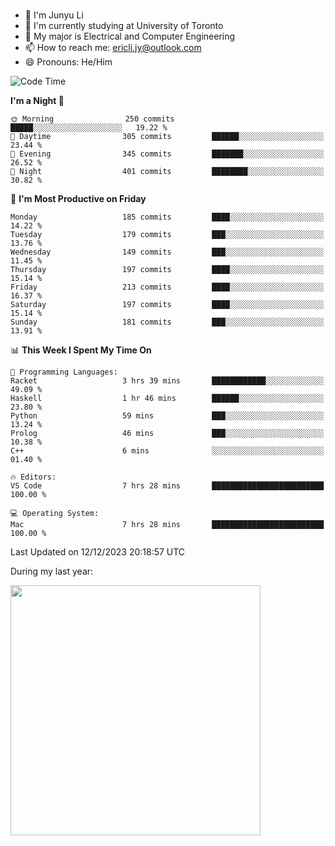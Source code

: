 ### 
- 👨 I'm Junyu Li
- 📖 I'm currently studying at University of Toronto
- 🌱 My major is Electrical and Computer Engineering
- 📫 How to reach me: ericli.jy@outlook.com
- 😄 Pronouns: He/Him

<!--
<p align="left">  
  <img height="180em" src="https://github-readme-stats-git-master-ericjyli.vercel.app/api?username=ericjyli&theme=tokyonight&show_icons=true&count_private=true&include_orgs=true" />
  <img height="180em" src="https://github-readme-stats-git-master-ericjyli.vercel.app/api/top-langs/?username=ericjyli&theme=tokyonight&count_private=true&include_orgs=true&include_orgs=true&layout=compact" />
</p>
-->

<!--START_SECTION:waka-->
![Code Time](http://img.shields.io/badge/Code%20Time-369%20hrs%2053%20mins-blue)

**I'm a Night 🦉** 

```text
🌞 Morning                250 commits         █████░░░░░░░░░░░░░░░░░░░░   19.22 % 
🌆 Daytime                305 commits         ██████░░░░░░░░░░░░░░░░░░░   23.44 % 
🌃 Evening                345 commits         ███████░░░░░░░░░░░░░░░░░░   26.52 % 
🌙 Night                  401 commits         ████████░░░░░░░░░░░░░░░░░   30.82 % 
```
📅 **I'm Most Productive on Friday** 

```text
Monday                   185 commits         ████░░░░░░░░░░░░░░░░░░░░░   14.22 % 
Tuesday                  179 commits         ███░░░░░░░░░░░░░░░░░░░░░░   13.76 % 
Wednesday                149 commits         ███░░░░░░░░░░░░░░░░░░░░░░   11.45 % 
Thursday                 197 commits         ████░░░░░░░░░░░░░░░░░░░░░   15.14 % 
Friday                   213 commits         ████░░░░░░░░░░░░░░░░░░░░░   16.37 % 
Saturday                 197 commits         ████░░░░░░░░░░░░░░░░░░░░░   15.14 % 
Sunday                   181 commits         ███░░░░░░░░░░░░░░░░░░░░░░   13.91 % 
```


📊 **This Week I Spent My Time On** 

```text
💬 Programming Languages: 
Racket                   3 hrs 39 mins       ████████████░░░░░░░░░░░░░   49.09 % 
Haskell                  1 hr 46 mins        ██████░░░░░░░░░░░░░░░░░░░   23.80 % 
Python                   59 mins             ███░░░░░░░░░░░░░░░░░░░░░░   13.24 % 
Prolog                   46 mins             ███░░░░░░░░░░░░░░░░░░░░░░   10.38 % 
C++                      6 mins              ░░░░░░░░░░░░░░░░░░░░░░░░░   01.40 % 

🔥 Editors: 
VS Code                  7 hrs 28 mins       █████████████████████████   100.00 % 

💻 Operating System: 
Mac                      7 hrs 28 mins       █████████████████████████   100.00 % 
```


 Last Updated on 12/12/2023 20:18:57 UTC
<!--END_SECTION:waka-->

<p> During my last year: </p>
<img height="400em" src="https://github-readme-stats-git-master-ericjyli.vercel.app/api/wakatime?username=ericjyli&layout=compact&theme=tokyonight" />

<!--
Here are some ideas to get you started:

- 🔭 I’m currently working on ...
- 🌱 I’m currently learning ...
- 👯 I’m looking to collaborate on ...
- 🤔 I’m looking for help with ...
- 💬 Ask me about ...
- 📫 How to reach me: ...
- 😄 Pronouns: ...
- ⚡ Fun fact: ...
-->
